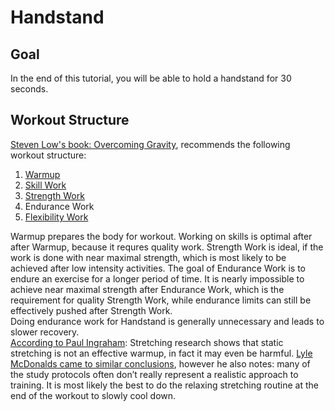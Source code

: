 # Handstand

## Goal

In the end of this tutorial, you will be able to hold a handstand for 30 seconds.

## Workout Structure

[Steven Low's book: Overcoming Gravity](http://stevenlow.org/overcoming-gravity/), recommends the following workout structure:  

1. [Warmup](Warmup/Warmup.md)
2. [Skill Work](SkillWork/SkillWork.md)
3. [Strength Work](StrengthWork/StrengthWork.md)
4. Endurance Work
5. [Flexibility Work](FlexibilityWork/FlexibilityWork.md)

Warmup prepares the body for workout. Working on skills is optimal after after Warmup, because it requres quality work. Strength Work is ideal, if the work is done with near maximal strength, which is most likely to be achieved after low intensity activities. The goal of Endurance Work is to endure an exercise for a longer period of time. It is nearly impossible to achieve near maximal strength after Endurance Work, which is the requirement for quality Strength Work, while endurance limits can still be effectively pushed after Strength Work.  
Doing endurance work for Handstand is generally unnecessary and leads to slower recovery.  
[According to Paul Ingraham](https://www.painscience.com/articles/stretching.php): Stretching research shows that static stretching is not an effective warmup, in fact it may even be harmful. [Lyle McDonalds came to similar conclusions](https://www.bodyrecomposition.com/muscle-gain/warming-up-for-the-weight-room-part-1.html/), however he also notes: many of the study protocols often don’t really represent a realistic approach to training. It is most likely the best to do the relaxing stretching routine at the end of the workout to slowly cool down.
